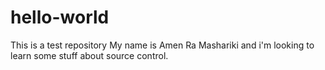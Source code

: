 # hello-world
This is a test repository
My name is Amen Ra Mashariki and i'm looking to learn some stuff about source control.
